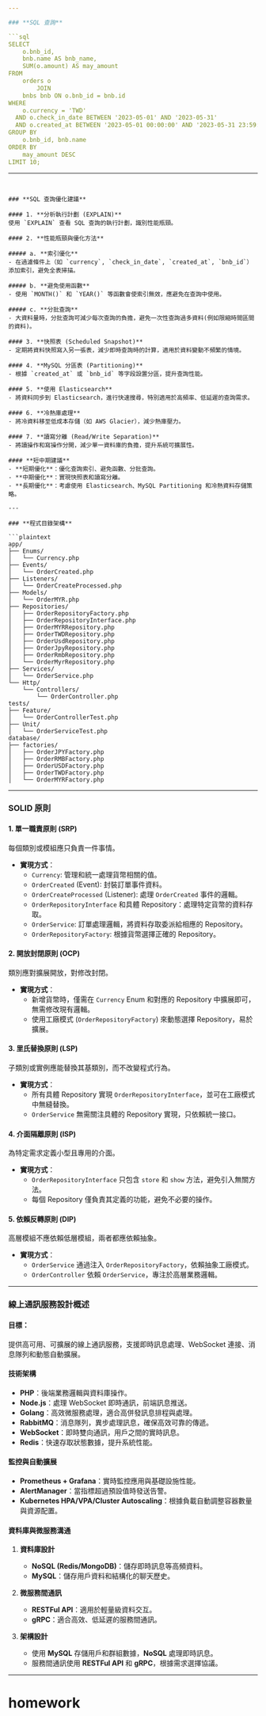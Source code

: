 ```yaml
---

### **SQL 查詢**

```sql
SELECT
    o.bnb_id,
    bnb.name AS bnb_name,
    SUM(o.amount) AS may_amount
FROM
    orders o
        JOIN
    bnbs bnb ON o.bnb_id = bnb.id
WHERE
    o.currency = 'TWD'
  AND o.check_in_date BETWEEN '2023-05-01' AND '2023-05-31'
  AND o.created_at BETWEEN '2023-05-01 00:00:00' AND '2023-05-31 23:59:59'
GROUP BY
    o.bnb_id, bnb.name
ORDER BY
    may_amount DESC
LIMIT 10;
```

---
```


### **SQL 查詢優化建議**

#### 1. **分析執行計劃 (EXPLAIN)**
使用 `EXPLAIN` 查看 SQL 查詢的執行計劃，識別性能瓶頸。

#### 2. **性能瓶頸與優化方法**

##### a. **索引優化**
- 在過濾條件上（如 `currency`, `check_in_date`, `created_at`, `bnb_id`）添加索引，避免全表掃描。

##### b. **避免使用函數**
- 使用 `MONTH()` 和 `YEAR()` 等函數會使索引無效，應避免在查詢中使用。

##### c. **分批查詢**
- 大資料量時，分批查詢可減少每次查詢的負擔，避免一次性查詢過多資料(例如限縮時間區間的資料)。

#### 3. **快照表 (Scheduled Snapshot)**
- 定期將資料快照寫入另一張表，減少即時查詢時的計算，適用於資料變動不頻繁的情境。

#### 4. **MySQL 分區表 (Partitioning)**
- 根據 `created_at` 或 `bnb_id` 等字段設置分區，提升查詢性能。

#### 5. **使用 Elasticsearch**
- 將資料同步到 Elasticsearch，進行快速搜尋，特別適用於高頻率、低延遲的查詢需求。

#### 6. **冷熱庫處理**
- 將冷資料移至低成本存儲（如 AWS Glacier），減少熱庫壓力。

#### 7. **讀寫分離 (Read/Write Separation)**
- 將讀操作和寫操作分開，減少單一資料庫的負擔，提升系統可擴展性。

#### **短中期建議**
- **短期優化**：優化查詢索引、避免函數、分批查詢。
- **中期優化**：實現快照表和讀寫分離。
- **長期優化**：考慮使用 Elasticsearch、MySQL Partitioning 和冷熱資料存儲策略。

---

### **程式目錄架構**

```plaintext
app/
├── Enums/
│   └── Currency.php
├── Events/
│   └── OrderCreated.php
├── Listeners/
│   └── OrderCreateProcessed.php
├── Models/
│   └── OrderMYR.php
├── Repositories/
│   ├── OrderRepositoryFactory.php
│   ├── OrderRepositoryInterface.php
│   ├── OrderMYRRepository.php
│   ├── OrderTWDRepository.php
│   ├── OrderUsdRepository.php
│   ├── OrderJpyRepository.php
│   ├── OrderRmbRepository.php
│   └── OrderMyrRepository.php
├── Services/
│   └── OrderService.php
└── Http/
    └── Controllers/
        └── OrderController.php
tests/
├── Feature/
│   └── OrderControllerTest.php
├── Unit/
│   └── OrderServiceTest.php
database/
├── factories/
│   ├── OrderJPYFactory.php
│   ├── OrderRMBFactory.php
│   ├── OrderUSDFactory.php
│   ├── OrderTWDFactory.php
│   └── OrderMYRFactory.php
```

---

### **SOLID 原則**

#### **1. 單一職責原則 (SRP)**
每個類別或模組應只負責一件事情。

- **實現方式**：
    - `Currency`: 管理和統一處理貨幣相關的值。
    - `OrderCreated` (Event): 封裝訂單事件資料。
    - `OrderCreateProcessed` (Listener): 處理 `OrderCreated` 事件的邏輯。
    - `OrderRepositoryInterface` 和具體 Repository：處理特定貨幣的資料存取。
    - `OrderService`: 訂單處理邏輯，將資料存取委派給相應的 Repository。
    - `OrderRepositoryFactory`: 根據貨幣選擇正確的 Repository。

#### **2. 開放封閉原則 (OCP)**
類別應對擴展開放，對修改封閉。

- **實現方式**：
    - 新增貨幣時，僅需在 `Currency` Enum 和對應的 Repository 中擴展即可，無需修改現有邏輯。
    - 使用工廠模式 (`OrderRepositoryFactory`) 來動態選擇 Repository，易於擴展。

#### **3. 里氏替換原則 (LSP)**
子類別或實例應能替換其基類別，而不改變程式行為。

- **實現方式**：
    - 所有具體 Repository 實現 `OrderRepositoryInterface`，並可在工廠模式中無縫替換。
    - `OrderService` 無需關注具體的 Repository 實現，只依賴統一接口。

#### **4. 介面隔離原則 (ISP)**
為特定需求定義小型且專用的介面。

- **實現方式**：
    - `OrderRepositoryInterface` 只包含 `store` 和 `show` 方法，避免引入無關方法。
    - 每個 Repository 僅負責其定義的功能，避免不必要的操作。

#### **5. 依賴反轉原則 (DIP)**
高層模組不應依賴低層模組，兩者都應依賴抽象。

- **實現方式**：
    - `OrderService` 通過注入 `OrderRepositoryFactory`，依賴抽象工廠模式。
    - `OrderController` 依賴 `OrderService`，專注於高層業務邏輯。

---

### **線上通訊服務設計概述**

#### 目標：
提供高可用、可擴展的線上通訊服務，支援即時訊息處理、WebSocket 連接、消息隊列和動態自動擴展。

#### **技術架構**

- **PHP**：後端業務邏輯與資料庫操作。
- **Node.js**：處理 WebSocket 即時通訊，前端訊息推送。
- **Golang**：高效微服務處理，適合高併發訊息排程與處理。
- **RabbitMQ**：消息隊列，異步處理訊息，確保高效可靠的傳遞。
- **WebSocket**：即時雙向通訊，用戶之間的實時訊息。
- **Redis**：快速存取狀態數據，提升系統性能。

#### **監控與自動擴展**

- **Prometheus + Grafana**：實時監控應用與基礎設施性能。
- **AlertManager**：當指標超過預設值時發送告警。
- **Kubernetes HPA/VPA/Cluster Autoscaling**：根據負載自動調整容器數量與資源配置。

#### **資料庫與微服務溝通**

1. **資料庫設計**
    - **NoSQL (Redis/MongoDB)**：儲存即時訊息等高頻資料。
    - **MySQL**：儲存用戶資料和結構化的聊天歷史。

2. **微服務間通訊**
    - **RESTFul API**：適用於輕量級資料交互。
    - **gRPC**：適合高效、低延遲的服務間通訊。

3. **架構設計**
    - 使用 **MySQL** 存儲用戶和群組數據，**NoSQL** 處理即時訊息。
    - 服務間通訊使用 **RESTFul API** 和 **gRPC**，根據需求選擇協議。

---
# homework
